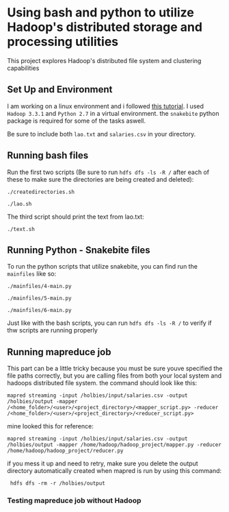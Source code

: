 # Using bash and python to utilize Hadoop's distributed storage and processing utilities

This project explores Hadoop's distributed file system and clustering capabilities

## Set Up and Environment
I am working on a linux environment and i followed [this tutorial](https://www.baeldung.com/linux/hadoop-install-configure). I used ```Hadoop 3.3.1``` and ```Python 2.7``` in a virtual environment. the ```snakebite``` python package is required for some of the tasks aswell.

Be sure to include both ```lao.txt``` and ```salaries.csv``` in your directory.

## Running bash files
Run the first two scripts (Be sure to run ```hdfs dfs -ls -R /``` after each of these to make sure the directories are being created and deleted):

  ```./createdirectories.sh```

  ```./lao.sh```

The third script should print the text from lao.txt:

```./text.sh```



## Running Python - Snakebite files
To run the python scripts that utilize snakebite, you can find run the ```mainfiles``` like so:

```./mainfiles/4-main.py```

```./mainfiles/5-main.py```

```./mainfiles/6-main.py```

Just like with the bash scripts, you can run ```hdfs dfs -ls -R /``` to verify if thw scripts are running properly

## Running mapreduce job
This part can be a little tricky because you must be sure youve specified the file paths correctly, but you are calling files from both your local system and hadoops distributed file system. the command should look like this:

```mapred streaming -input /holbies/input/salaries.csv -output /holbies/output -mapper /<home_folder>/<user>/<project_directory>/<mapper_script.py> -reducer /<home_folder>/<user>/<project_directory>/<reducer_script.py>```

mine looked this for reference:

```mapred streaming -input /holbies/input/salaries.csv -output /holbies/output -mapper /home/hadoop/hadoop_project/mapper.py -reducer /home/hadoop/hadoop_project/reducer.py```

if you mess it up and need to retry, make sure you delete the output directory automatically created when mapred is run by using this command: 

``` hdfs dfs -rm -r /holbies/output```
### Testing mapreduce job without Hadoop

